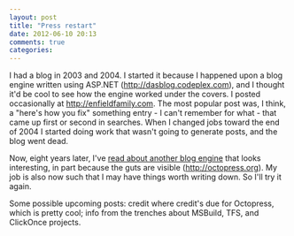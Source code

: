 ```yaml
---
layout: post
title: "Press restart"
date: 2012-06-10 20:13
comments: true
categories: 
---
```

I had a blog in 2003 and 2004. I started it because I happened upon a blog engine written using ASP.NET (<http://dasblog.codeplex.com>), and I thought it'd be cool to see how the engine worked under the covers. I posted occasionally at <http://enfieldfamily.com>. The most popular post was, I think, a "here's how you fix" something entry - I can't remember for what - that came up first or second in searches. When I changed jobs toward the end of 2004 I started doing work that wasn't going to generate posts, and the blog went dead.

Now, eight years later, I've [read about another blog engine][PeterProvostOctopress] that looks interesting, in part because the guts are visible (<http://octopress.org>). My job is also now such that I may have things worth writing down. So I'll try it again.

Some possible upcoming posts: credit where credit's due for Octopress, which is pretty cool; info from the trenches about MSBuild, TFS, and ClickOnce projects. 

[PeterProvostOctopress]: http://www.peterprovost.org/blog/2012/04/15/switching-the-blog-to-octopress/